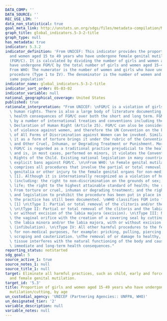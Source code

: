 ```yaml
---
DATA_COMP: ''
DATA_SOURCE: ''
REC_USE_LIM: ''
data_non_statistical: true
goal_meta_link: http://unstats.un.org/sdgs/files/metadata-compilation/Metadata-Goal-5.pdf
graph_title: global_indicators.5-3-2-title
graph_type: null
has_metadata: true
indicator: 5.3.2
indicator_definition: 'From UNICEF: This indicator provides the proportion of girls
  and women aged 15 to 49 years who have undergone female genital mutilation/cutting
  (FGM/C). It is calculated by dividing the number of girls and women aged 15-49 who
  have undergone FGM/C by the total number of girls and women aged 15-49 in the population
  From WHO: The numerator is the number of women and girls who have undergone a FGM
  procedure (Type 1 to IV). The denominator is the number of women and girls in the
  same population'
indicator_name: global_indicators.5-3-2-title
indicator_sort_order: 05-03-02
indicator_variable: null
national_geographical_coverage: United States
published: true
rationale_interpretation: "From UNICEF: \nFGM/C is a violation of girls' and women's\
  \ human rights. There is also a large body of literature documenting the adverse\
  \ health consequences of FGM/C over both the short and long term. FGM/C is condemned\
  \ by a number of international treaties and conventions including the Universal\
  \ Declaration of Human Right (Article 25). FGM/C can also be considered as a form\
  \ of violence against women, and therefore the UN Convention on the Elimination\
  \ of All Forms of Discrimination against Women can be invoked. Similarly, defining\
  \ it as a form of torture brings it under the rubric of the Convention against Torture\
  \ and Other Cruel, Inhuman, or Degrading Treatment or Punishment. Moreover, since\
  \ FGM/C is regarded as a traditional practice prejudicial to the health of children\
  \ and is, in most cases, performed on minors, it violates the Convention on the\
  \ Rights of the Child. Existing national legislation in many countries also include\
  \ explicit bans against FGM/C. \n\nFrom WHO: \n Female genital mutilation (FGM)\
  \ comprises all procedures that involve the partial or total removal of external\
  \ genitalia or other injury to the female genital organs for non-medical reasons\
  \ [1]. Although it is internationally recognized as a violation of human rights\
  \ (including: the right to non-discrimination on the grounds of sex; the right to\
  \ life; the right to the highest attainable standard of health; the right to freedom\
  \ From torture or cruel, inhuman or degrading treatment; and the rights of the child),\
  \ and legislation to prohibit the procedure has been put in place in many countries,\
  \ the practice has still been documented. \nWHO classifies FGM into four types:\
  \ [1] \n\tType I: Partial or total removal of the clitoris and/or the prepuce (clitoridectomy).\
  \ \n\tType II: Partial or total removal of the clitoris and the labia minora, with\
  \ or without excision of the labia majora (excision). \n\tType III: Narrowing of\
  \ the vaginal orifice with the creation of a covering seal by cutting and appositioning\
  \ the labia minora and/or the labia majora, with or without excision of the clitoris\
  \ (infibulation). \n\tType IV: All other harmful procedures to the female genitalia\
  \ for non-medical purposes, for example: pricking, pulling, piercing, incising,\
  \ scraping and cauterization. \nThe removal of or damage to healthy, normal genital\
  \ tissue interferes with the natural functioning of the body and causes several\
  \ immediate and long-term health consequences."
reporting_status: notstarted
sdg_goal: 5
source_active_1: true
source_notes_1: null
source_title_1: null
target: Eliminate all harmful practices, such as child, early and forced marriage
  and female genital mutilation.
target_id: '5.3'
title: Proportion of girls and women aged 15-49 years who have undergone female genital
  mutilation/cutting, by age
un_custodial_agency: 'UNICEF (Partnering Agencies:: UNFPA, WHO)'
un_designated_tier: '2'
variable_description: null
variable_notes: null
---
```

